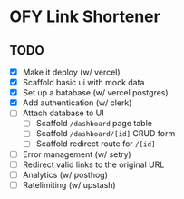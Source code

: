# OFY Link Shortener

## TODO

- [x] Make it deploy (w/ vercel)
- [x] Scaffold basic ui with mock data
- [x] Set up a batabase (w/ vercel postgres)
- [x] Add authentication (w/ clerk)
- [ ] Attach database to UI
  - [ ] Scaffold `/dashboard` page table
  - [ ] Scaffold `/dashboard/[id]` CRUD form
  - [ ] Scaffold redirect route for `/[id]`
- [ ] Error management (w/ setry)
- [ ] Redirect valid links to the original URL
- [ ] Analytics (w/ posthog)
- [ ] Ratelimiting (w/ upstash)
